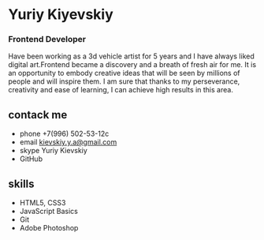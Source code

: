 # **Yuriy Kiyevskiy**

### Frontend Developer

Have been working as a 3d vehicle artist for 5 years and I have always liked digital art.Frontend became a discovery and a breath of fresh air for me. It is an opportunity to embody creative ideas that will be seen by millions of people and will inspire them. I am sure that thanks to my perseverance, creativity and ease of learning, I can achieve high results in this area.

## contack me

* phone +7(996) 502-53-12c
* email kievskiy.y.a@gmail.com
* skype Yuriy Kievskiy
* GitHub 

## skills
* HTML5, CSS3
* JavaScript Basics
* Git
* Adobe Photoshop